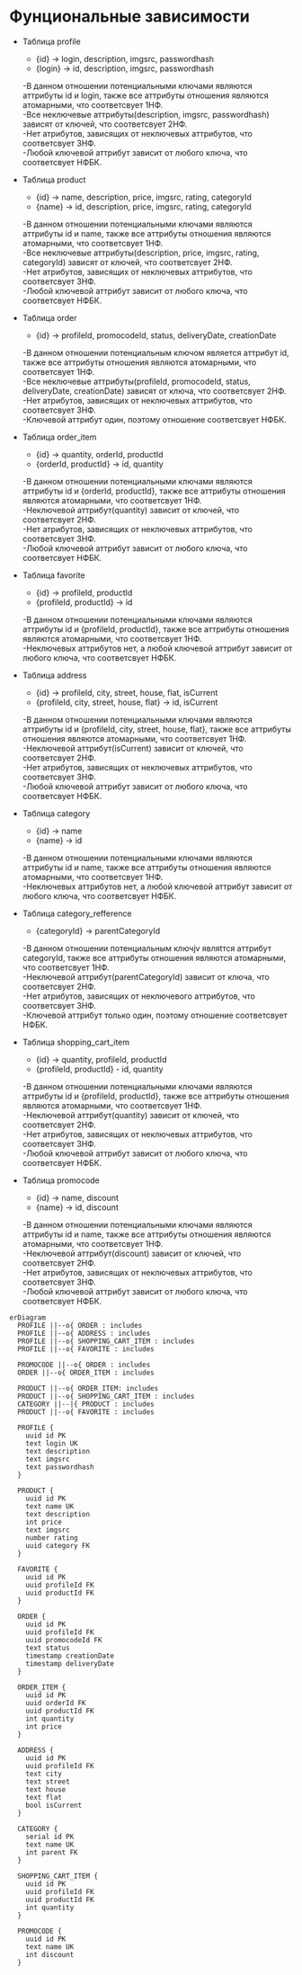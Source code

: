 # Фунциональные зависимости
- Таблица profile
  - {id} -> login, description, imgsrc, passwordhash
  - {login} -> id, description, imgsrc, passwordhash

  -В данном отношении потенциальными ключами являются аттрибуты id и login, также все аттрибуты отношения являются атомарными, что соответсвует 1НФ.\
  -Все неключевые аттрибуты(description, imgsrc, passwordhash) зависят от ключей, что соответсвует 2НФ.\
  -Нет атрибутов, зависящих от неключевых аттрибутов, что соответсвует 3НФ.\
  -Любой ключевой аттрибут зависит от любого ключа, что соответсвует НФБК.

- Таблица product
  - {id} -> name, description, price, imgsrc, rating, categoryId
  - {name} -> id, description, price, imgsrc, rating, categoryId

  -В данном отношении потенциальными ключами являются аттрибуты id и name, также все аттрибуты отношения являются атомарными, что соответсвует 1НФ.\
  -Все неключевые аттрибуты(description, price, imgsrc, rating, categoryId) зависят от ключей, что соответсвует 2НФ.\
  -Нет атрибутов, зависящих от неключевых аттрибутов, что соответсвует 3НФ.\
  -Любой ключевой аттрибут зависит от любого ключа, что соответсвует НФБК.

- Таблица order
  - {id} ->  profileId, promocodeId, status, deliveryDate, creationDate

  -В данном отношении потенциальным ключом является аттрибут id, также все аттрибуты отношения являются атомарными, что соответсвует 1НФ.\
  -Все неключевые аттрибуты(profileId, promocodeId, status, deliveryDate, creationDate) зависят от ключа, что соответсвует 2НФ.\
  -Нет атрибутов, зависящих от неключевых аттрибутов, что соответсвует 3НФ.\
  -Ключевой аттрибут один, поэтому отношение соответсвует НФБК.

- Таблица order_item
  - {id} -> quantity, orderId, productId
  - {orderId, productId} -> id, quantity

  -В данном отношении потенциальными ключами являются аттрибуты id и {orderId, productId}, также все аттрибуты отношения являются атомарными, что соответсвует 1НФ.\
  -Неключевой аттрибут(quantity) зависит от ключей, что соответсвует 2НФ.\
  -Нет атрибутов, зависящих от неключевых аттрибутов, что соответсвует 3НФ.\
  -Любой ключевой аттрибут зависит от любого ключа, что соответсвует НФБК.

- Таблица favorite
  - {id} -> profileId, productId
  - {profileId, productId} -> id

  -В данном отношении потенциальными ключами являются аттрибуты id и {profileId, productId}, также все аттрибуты отношения являются атомарными, что соответсвует 1НФ.\
  -Неключевых аттрибутов нет, а любой ключевой аттрибут зависит от любого ключа, что соответсвует НФБК.

- Таблица address
  - {id} -> profileId, city, street, house, flat, isCurrent
  - {profileId, city, street, house, flat} -> id, isCurrent

  -В данном отношении потенциальными ключами являются аттрибуты id и {profileId, city, street, house, flat}, также все аттрибуты отношения являются атомарными, что соответсвует 1НФ.\
  -Неключевой аттрибут(isCurrent) зависит от ключей, что соответсвует 2НФ.\
  -Нет атрибутов, зависящих от неключевых аттрибутов, что соответсвует 3НФ.\
  -Любой ключевой аттрибут зависит от любого ключа, что соответсвует НФБК.

- Таблица category
  - {id} -> name
  - {name} -> id

  -В данном отношении потенциальными ключами являются аттрибуты id и name, также все аттрибуты отношения являются атомарными, что соответсвует 1НФ.\
  -Неключевых аттрибутов нет, а любой ключевой аттрибут зависит от любого ключа, что соответсвует НФБК.

- Таблица category_refference
  - {categoryId} -> parentCategoryId

  -В данном отношении потенциальным ключjv являtтся аттрибут categoryId, также все аттрибуты отношения являются атомарными, что соответсвует 1НФ.\
  -Неключевой аттрибут(parentCategoryId) зависит от ключа, что соответсвует 2НФ.\
  -Нет атрибутов, зависящих от неключевого аттрибутов, что соответсвует 3НФ.\
  -Ключевой аттрибут только один, поэтому отношение соответсвует НФБК.

- Таблица shopping_cart_item
  - {id} ->  quantity, profileId, productId
  - {profileId, productId} - id, quantity

  -В данном отношении потенциальными ключами являются аттрибуты id и {profileId, productId}, также все аттрибуты отношения являются атомарными, что соответсвует 1НФ.\
  -Неключевой аттрибут(quantity) зависит от ключей, что соответсвует 2НФ.\
  -Нет атрибутов, зависящих от неключевых аттрибутов, что соответсвует 3НФ.\
  -Любой ключевой аттрибут зависит от любого ключа, что соответсвует НФБК.

- Таблица promocode
  - {id} -> name, discount
  - {name} -> id, discount

  -В данном отношении потенциальными ключами являются аттрибуты id и name, также все аттрибуты отношения являются атомарными, что соответсвует 1НФ.\
  -Неключевой аттрибут(discount) зависит от ключей, что соответсвует 2НФ.\
  -Нет атрибутов, зависящих от неключевых аттрибутов, что соответсвует 3НФ.\
  -Любой ключевой аттрибут зависит от любого ключа, что соответсвует НФБК.
```mermaid
erDiagram
  PROFILE ||--o{ ORDER : includes
  PROFILE ||--o{ ADDRESS : includes
  PROFILE ||--o{ SHOPPING_CART_ITEM : includes
  PROFILE ||--o{ FAVORITE : includes

  PROMOCODE ||--o{ ORDER : includes
  ORDER ||--o{ ORDER_ITEM : includes

  PRODUCT ||--o{ ORDER_ITEM: includes
  PRODUCT ||--o{ SHOPPING_CART_ITEM : includes
  CATEGORY ||--|{ PRODUCT : includes
  PRODUCT ||--o{ FAVORITE : includes

  PROFILE {
    uuid id PK
    text login UK
    text description
    text imgsrc
    text passwordhash
  }

  PRODUCT {
    uuid id PK
    text name UK
    text description
    int price
    text imgsrc
    number rating
    uuid category FK
  }

  FAVORITE {
    uuid id PK
    uuid profileId FK
    uuid productId FK
  }

  ORDER {
    uuid id PK
    uuid profileId FK
    uuid promocodeId FK
    text status
    timestamp creationDate
    timestamp deliveryDate
  }

  ORDER_ITEM {
    uuid id PK
    uuid orderId FK
    uuid productId FK
    int quantity
    int price
  }

  ADDRESS {
    uuid id PK
    uuid profileId FK
    text city
    text street
    text house
    text flat
    bool isCurrent
  }

  CATEGORY {
    serial id PK
    text name UK
    int parent FK
  }

  SHOPPING_CART_ITEM {
    uuid id PK
    uuid profileId FK
    uuid productId FK
    int quantity
  }

  PROMOCODE {
    uuid id PK
    text name UK
    int discount
  }

```
